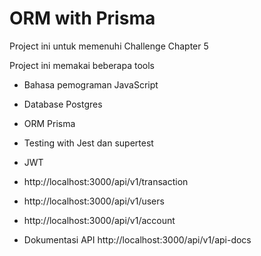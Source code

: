 # ORM with Prisma

Project ini untuk memenuhi Challenge Chapter 5

Project ini memakai beberapa tools

- Bahasa pemograman JavaScript
- Database Postgres
- ORM Prisma
- Testing with Jest dan supertest
- JWT

- http://localhost:3000/api/v1/transaction
- http://localhost:3000/api/v1/users
- http://localhost:3000/api/v1/account

- Dokumentasi API
  http://localhost:3000/api/v1/api-docs
